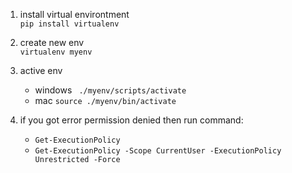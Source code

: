 1. install virtual environtment <br>
    `pip install virtualenv`

2. create new env <br>
    `virtualenv myenv`

3. active env
    - windows ` ./myenv/scripts/activate`
    - mac `source ./myenv/bin/activate`

4. if you got error permission denied then run command:
    - `Get-ExecutionPolicy`
    - `Get-ExecutionPolicy -Scope CurrentUser -ExecutionPolicy Unrestricted -Force`

